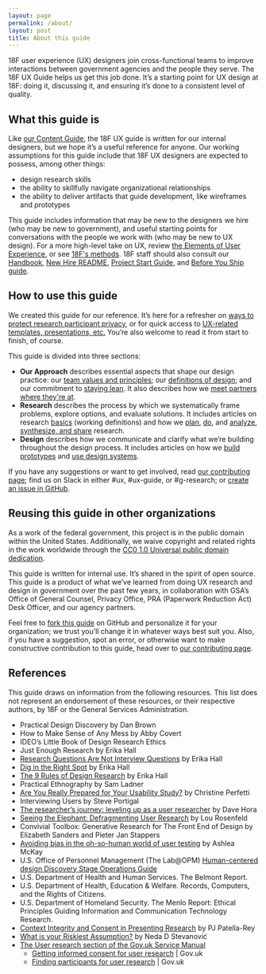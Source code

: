 ```yaml
---
layout: page
permalink: /about/
layout: post
title: About this guide
---
```


18F user experience (UX) designers join cross-functional teams to improve interactions between government agencies and the people they serve. The 18F UX Guide helps us get this job done. It’s a starting point for UX design at 18F: doing it, discussing it, and ensuring it’s done to a consistent level of quality.


## What this guide is

Like [our Content Guide](https://content-guide.18f.gov/how-to-use-this-guide/), the 18F UX guide is written for our internal designers, but we hope it’s a useful reference for anyone. Our working assumptions for this guide include that 18F UX designers are expected to possess, among other things: 

* design research skills
* the ability to skillfully navigate organizational relationships
* the ability to deliver artifacts that guide development, like wireframes and prototypes

This guide includes information that may be new to the designers we hire (who may be new to government), and useful starting points for conversations with the people we work with (who may be new to UX design). For a more high-level take on UX, review [the Elements of User Experience](http://www.jjg.net/elements/pdf/elements.pdf), or see [18F's methods](https://methods.18f.gov/).  18F staff should also consult our [Handbook](https://handbook.18f.gov/), [New Hire README](https://docs.google.com/document/d/19naJ8wgVo_hnv_nUy2WWyzH6DJwXXgenD0QpsZmOSe0/edit#), [Project Start Guide](https://docs.google.com/document/d/1jFGksReKrt2PY_QVe7fj1aOCcyjHlGPf5hkKgv7nuMA/edit?pli=1#), and [Before You Ship guide](https://before-you-ship.18f.gov/).


## How to use this guide

We created this guide for our reference. It’s here for a refresher on [ways to protect research participant privacy]({{site.baseurl}}/research/privacy/), or for quick access to [UX-related templates, presentations, etc.]({{site.baseurl}}/resources/) You’re also welcome to read it from start to finish, of course.

This guide is divided into three sections:

- **Our Approach** describes essential aspects that shape our design practice: our [team values and principles]({{site.baseurl}}/our-approach/values-and-principles); our [definitions of design]({{site.baseurl}}/our-approach/defining-design); and our commitment to [staying lean]({{site.baseurl}}/our-approach/lean/). It also describes how we [meet partners where they're at]({{site.baseurl}}/our-approach/meet-people-where-they-are/). 
- **Research** describes the process by which we systematically frame problems, explore options, and evaluate solutions. It includes articles on research [basics]({{site.baseurl}}/research/basics/) (working definitions) and how we [plan](/research/plan/), [do]({{site.baseurl}}/research/do), and [analyze, synthesize, and share]({{site.baseurl}}/research/analyze-synthesize-share) research.
- **Design** describes how we communicate and clarify what we’re building throughout the design process. It includes articles on how we [build prototypes]({{site.baseurl}}/research/basics/) and [use design systems]().


If you have any suggestions or want to get involved, read [our contributing page](https://github.com/18F/ux-guide/blob/master/CONTRIBUTING.md#non-18F-contributors); find us on Slack in either #ux, #ux-guide, or #g-research; or [create an issue in GitHub](https://github.com/18F/ux-guide/issues).


## Reusing this guide in other organizations

As a work of the federal government, this project is in the public domain within the United States. Additionally, we waive copyright and related rights in the work worldwide through the [CC0 1.0 Universal public domain dedication](https://creativecommons.org/publicdomain/zero/1.0/legalcode).

This guide is written for internal use. It’s shared in the spirit of open source.  This guide is a product of what we’ve learned from doing UX research and design in government over the past few years, in collaboration with GSA’s Office of General Counsel, Privacy Office, PRA (Paperwork Reduction Act) Desk Officer, and our agency partners.

Feel free to [fork this guide](https://help.github.com/articles/fork-a-repo/) on GitHub and personalize it for your organization; we trust you’ll change it in whatever ways best suit you. Also, if you have a suggestion, spot an error, or otherwise want to make constructive contribution to this guide, head over to [our contributing page](https://github.com/18F/ux-guide/blob/master/CONTRIBUTING.md#non-18F-contributors).

## References

This guide draws on information from the following resources. This list does not represent an endorsement of these resources, or their respective authors, by 18F or the General Services Administration.

* Practical Design Discovery by Dan Brown
* How to Make Sense of Any Mess by Abby Covert
* IDEO’s Little Book of Design Research Ethics
* Just Enough Research by Erika Hall
* [Research Questions Are Not Interview Questions](https://medium.com/mule-design/research-questions-are-not-interview-questions-7f90602eb533) by Erika Hall
* [Dig in the Right Spot](https://medium.com/mule-design/dig-in-the-right-spot-6dc7af5a75e8) by Erika Hall
* [The 9 Rules of Design Research](https://medium.com/mule-design/the-9-rules-of-design-research-1a273fdd1d3b) by Erika Hall
* Practical Ethnography by Sam Ladner
* [Are You Really Prepared for Your Usability Study?](https://articles.uie.com/usability_testing_three_steps/) by Christine Perfetti
* Interviewing Users by Steve Portigal
* [The researcher’s journey: leveling up as a user researcher](https://medium.com/@stonecrops/the-researchers-journey-leveling-up-as-a-user-researcher-a85cd35b53f5) by Dave Hora
* [Seeing the Elephant: Defragmenting User Research](https://alistapart.com/article/seeing-the-elephant-defragmenting-user-research) by Lou Rosenfeld
* Convivial Toolbox: Generative Research for The Front End of Design by Elizabeth Sanders and Pieter Jan Stappers
* [Avoiding bias in the oh-so-human world of user testing](https://blog.optimalworkshop.com/avoiding-bias-in-the-oh-so-human-world-of-user-testing) by Ashlea McKay
* U.S. Office of Personnel Management  (The Lab@OPM) [Human-centered design Discovery Stage Operations Guide](https://github.com/labopm/HCD-Guides/blob/master/HCD_Ops_Guide_v11.3_pages.pdf)
* U.S. Department of Health and Human Services. The Belmont Report.
* U.S. Department of Health, Education & Welfare. Records, Computers, and the Rights of Citizens.
* U.S. Department of Homeland Security. The Menlo Report: Ethical Principles Guiding Information and Communication Technology Research.
* [Context Integrity and Consent in Presenting Research](https://thesocietypages.org/cyborgology/2017/03/12/context-integrity-and-consent-in-presenting-research/) by PJ Patella-Rey
* [What is your Riskiest Assumption?](https://mvpworkshop.co/validate-riskiest-assumption/) by Neda D Stevanović
* [The User research section of the Gov.uk Service Manual](https://www.gov.uk/service-manual/user-research)
    * [Getting informed consent for user research](https://www.gov.uk/service-manual/user-research/getting-users-consent-for-research) | Gov.uk 
    * [Finding participants for user research](https://www.gov.uk/service-manual/user-research/find-user-research-participants) | Gov.uk 

